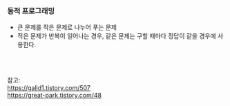 <h3>동적 프로그래밍</h3>

- 큰 문제를 작은 문제로 나누어 푸는 문제
- 작은 문제가 반복이 일어나는 경우, 같은 문제는 구할 때마다 정답이 같을 경우에 사용한다.

<br />
<br />

참고: 
<br />
https://galid1.tistory.com/507
<br />
https://great-park.tistory.com/48

